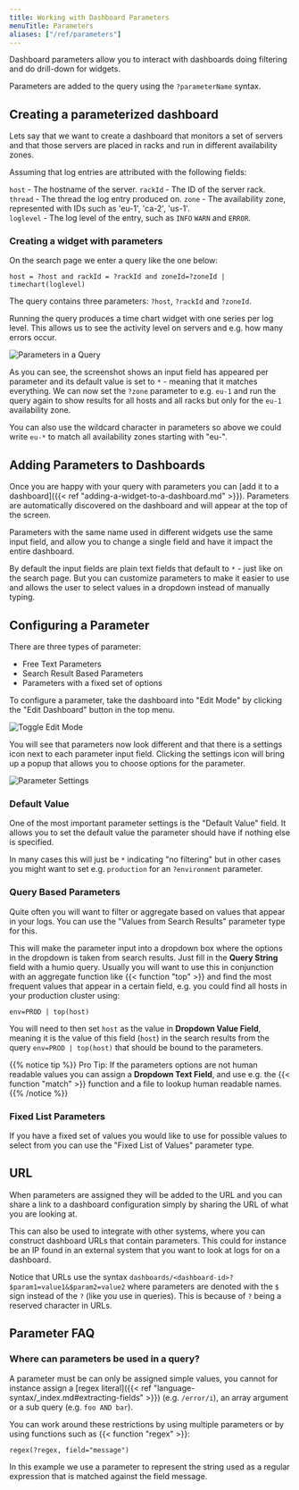 ```yaml
---
title: Working with Dashboard Parameters
menuTitle: Parameters
aliases: ["/ref/parameters"]
---
```


Dashboard parameters allow you to interact with dashboards doing filtering and do drill-down
for widgets.

Parameters are added to the query using the `?parameterName` syntax.

## Creating a parameterized dashboard

Lets say that we want to create a dashboard that monitors a set of servers and that
those servers are placed in racks and run in different availability zones.

Assuming that log entries are attributed with the following fields:

`host` - The hostname of the server.
`rackId` - The ID of the server rack.
`thread` - The thread the log entry produced on.
`zone` - The availability zone, represented with IDs such as 'eu-1', 'ca-2', 'us-1'.  
`loglevel` - The log level of the entry, such as `INFO` `WARN` and `ERROR`.

### Creating a widget with parameters

On the search page we enter a query like the one below:

```humio
host = ?host and rackId = ?rackId and zoneId=?zoneId | timechart(loglevel)
```

The query contains three parameters: `?host`, `?rackId` and `?zoneId`.

Running the query produces a time chart widget with one series per log level. This allows
us to see the activity level on servers and e.g. how many errors occur.

![Parameters in a Query](/images/pages/dashboards/parameters-in-query.png)

As you can see, the screenshot shows an input field has appeared per parameter and its default value is set to `*` -
meaning that it matches everything. We can now set the `?zone` parameter to e.g. `eu-1`
and run the query again to show results for all hosts and all racks but only for the `eu-1` availability zone.

You can also use the wildcard character in parameters so above we could write `eu-*` to match all
availability zones starting with "eu-".

## Adding Parameters to Dashboards

Once you are happy with your query with parameters you can [add it to a dashboard]({{< ref "adding-a-widget-to-a-dashboard.md" >}}). Parameters are automatically
discovered on the dashboard and will appear at the top of the screen.

Parameters with the same name used in different widgets use the same input field, and allow
you to change a single field and have it impact the entire dashboard.

By default the input fields are plain text fields that default to `*` - just like on the search page.
But you can customize parameters to make it easier to use and allows the user to select values in
a dropdown instead of manually typing.

## Configuring a Parameter

There are three types of parameter:

- Free Text Parameters
- Search Result Based Parameters
- Parameters with a fixed set of options

To configure a parameter, take the dashboard into "Edit Mode" by clicking the "Edit Dashboard"
button in the top menu.

![Toggle Edit Mode](/images/pages/dashboards/edit-mode.png)

You will see that parameters now look different and that there is a settings icon next to each
parameter input field. Clicking the settings icon will bring up a popup that allows you to choose options
for the parameter.

![Parameter Settings](/images/pages/dashboards/param-config.png)


### Default Value

One of the most important parameter settings is the "Default Value" field. It allows you to
set the default value the parameter should have if nothing else is specified.

In many cases this will just be `*` indicating "no filtering" but in
other cases you might want to set e.g. `production` for an `?environment` parameter.

### Query Based Parameters

Quite often you will want to filter or aggregate based on values that appear in your logs. You
can use the "Values from Search Results" parameter type for this.

This will make the parameter input into a dropdown box where the options in the dropdown is taken
from search results. Just fill in the **Query String** field with a humio query.
Usually you will want to use this in conjunction with an aggregate function like {{< function "top" >}} and find the most frequent values that appear in a certain field, e.g. you could find all hosts in your production cluster using:

```humio
env=PROD | top(host)
```

You will need to then set `host` as the value in **Dropdown Value Field**, meaning it is the value of this field
(`host`) in the search results from the query `env=PROD | top(host)` that should be bound to the parameters.

{{% notice tip %}}
Pro Tip: If the parameters options are not human readable values you can assign a **Dropdown Text Field**,
and use e.g. the {{< function "match" >}} function and a file to lookup human readable names.
{{% /notice %}}

### Fixed List Parameters

If you have a fixed set of values you would like to use for possible values to select from you can use
the "Fixed List of Values" parameter type.

## URL

When parameters are assigned they will be added to the URL and you can share a link to a dashboard configuration
simply by sharing the URL of what you are looking at.

This can also be used to integrate with other systems, where you can construct dashboard URLs that contain
parameters. This could for instance be an IP found in an external system that you want to look at logs for on
a dashboard.

Notice that URLs use the syntax `dashboards/<dashboard-id>?$param1=value1&$param2=value2` where parameters are
denoted with the `$` sign instead of the `?` (like you use in queries). This is because of `?` being a reserved
character in URLs. 

## Parameter FAQ

### Where can parameters be used in a query?

A parameter must be can only be assigned simple values, you cannot for instance assign
a [regex literal]({{< ref "language-syntax/_index.md#extracting-fields" >}}) (e.g. `/error/i`),
an array argument or a sub query (e.g. `foo AND bar`).

You can work around these restrictions by using multiple parameters or by using functions
such as {{< function "regex" >}}:

```humio
regex(?regex, field="message")
```

In this example we use a parameter to represent the string used as a regular expression that
is matched against the field message.

